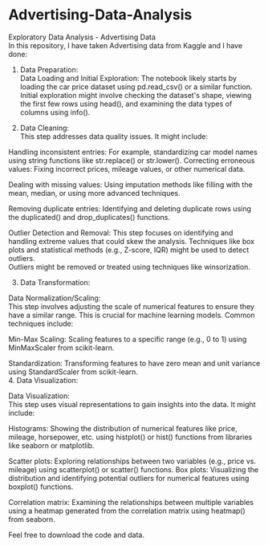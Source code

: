# Advertising-Data-Analysis
Exploratory Data Analysis - Advertising Data <br>
In this repository, I have taken Advertising data from Kaggle and I have done:<br>
1. Data Preparation:<br>Data Loading and Initial Exploration: The notebook likely starts by loading the car price dataset using pd.read_csv() or a similar function. Initial exploration might involve checking the dataset's shape, viewing the first few rows using head(), and examining the data types of columns using info().<br>

2. Data Cleaning:<br> This step addresses data quality issues. It might include:<br>

Handling inconsistent entries: For example, standardizing car model names using string functions like str.replace() or str.lower().
Correcting erroneous values: Fixing incorrect prices, mileage values, or other numerical data.<br>

Dealing with missing values: Using imputation methods like filling with the mean, median, or using more advanced techniques.<br>

Removing duplicate entries: Identifying and deleting duplicate rows using the duplicated() and drop_duplicates() functions.<br>

Outlier Detection and Removal: This step focuses on identifying and handling extreme values that could skew the analysis. Techniques like box plots and statistical methods (e.g., Z-score, IQR) might be used to detect outliers.<br>
Outliers might be removed or treated using techniques like winsorization.<br>

3. Data Transformation:<br>

Data Normalization/Scaling:<br> This step involves adjusting the scale of numerical features to ensure they have a similar range. This is crucial for machine learning models. Common techniques include:<br>

Min-Max Scaling: Scaling features to a specific range (e.g., 0 to 1) using MinMaxScaler from scikit-learn.<br>

Standardization: Transforming features to have zero mean and unit variance using StandardScaler from scikit-learn.<br>
4. Data Visualization:<br>

Data Visualization:<br> This step uses visual representations to gain insights into the data. It might include:<br>

Histograms: Showing the distribution of numerical features like price, mileage, horsepower, etc. using histplot() or hist() functions from libraries like seaborn or matplotlib.<br>

Scatter plots: Exploring relationships between two variables (e.g., price vs. mileage) using scatterplot() or scatter() functions.
Box plots: Visualizing the distribution and identifying potential outliers for numerical features using boxplot() functions.<br>

Correlation matrix: Examining the relationships between multiple variables using a heatmap generated from the correlation matrix using heatmap() from seaborn.<br>

Feel free to download the code and data.
